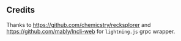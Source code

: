 ## Credits

Thanks to https://github.com/chemicstry/recksplorer and https://github.com/mably/lncli-web for `lightning.js` grpc wrapper.
